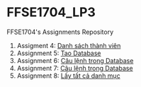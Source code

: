 # FFSE1704_LP3
FFSE1704's Assignments Repository
1. Assigment 4: [Danh sách thành viên](https://github.com/FASTTRACKSE/FFSE1704_LP3/tree/master/Assignments/ToanNT/PHPD4)
2. Assignment 5: [Tao Database](https://github.com/FASTTRACKSE/FFSE1704_LP3/blob/master/Assignments/ToanNT/Assignment%205/ffse1703012.sql)
3. Assignment 6: [Câu lệnh trong Database](https://github.com/FASTTRACKSE/FFSE1704_LP3/blob/master/Assignments/ToanNT/Assignment%206)
4. Assignment 7: [Câu lệnh trong Database](https://github.com/FASTTRACKSE/FFSE1704_LP3/blob/master/Assignments/ToanNT/Assignment%207)
5. Assignment 8: [Lấy tất cả danh mục](https://github.com/FASTTRACKSE/FFSE1704_LP3/blob/master/Assignments/ToanNT/Assignment%208/Assignment%208.php)